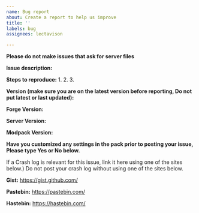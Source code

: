 ```yaml
---
name: Bug report
about: Create a report to help us improve
title: ''
labels: bug
assignees: lectavison

---
```


**Please do not make issues that ask for server files**

**Issue description:**

 

 
**Steps to reproduce:**
1.
2.
3.

 
**Version (make sure you are on the latest version before reporting, Do not put latest or last updated):**

**Forge Version:**



**Server Version:**



**Modpack Version:**




**Have you customized any settings in the pack prior to posting your issue, Please type Yes or No below.**

 
If a  Crash log is relevant for this issue, link it here using one of the sites below.)
Do not post your crash log without using one of the sites below.

 

**Gist:** https://gist.github.com/

**Pastebin:** https://pastebin.com/

**Hastebin:** https://hastebin.com/
